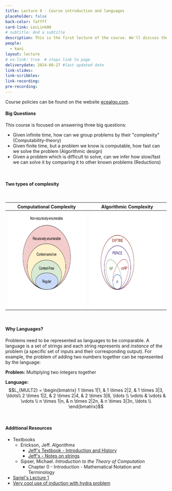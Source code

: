 ```yaml
---
title: Lecture 0 - Course introduction and languages
placeholder: false
back-color: faffff
card-link: LecLink00
# subtitle: And a subtitle
description: This is the first lecture of the course. We'll discuss the course policies and why we model problems as languages.  
people:
  - kani
layout: lecture
# no-link: true  # stops link to page 
deliverydate: 2024-08-27 #last updated date
link-slides: 
link-scribbles: 
link-recording: 
pre-recording: 
---
```


Course policies can be found on the website [ecealgo.com](https://ecealgo.com).

#### Big Questions

This course is focused on answering three big questions: 

- Given infinite time, how can we group problems by their "complexity" (Computability-theory)
- Given finite time, but a problem we know is computable, how fast can we solve the problem (Algorithmic design)
- Given a problem which is difficult to solve, can we infer how slow/fast we can solve it by comparing it to other known problems (Reductions)

&nbsp;
#### Two types of complexity
&nbsp;

| Computational Complexity      | Algorithmic Complexity |
| -----------                   | -----------            |
| <img src="/img/lectures/Lec1/Chomsky_Hierarchy-REfilled.png" alt="Chomsky Hierachy" style="height: 300px;">  | <img src="/img/lectures/Lec1/Algorithmic_complexity.png" alt="Algorithmic Complexity" style="height: 300px;">       |


&nbsp;
#### Why Languages? 
Problems need to be represented as languages to be comparable. A language is a set of strings and each string represents and *instance* of the problem (a specific set of inputs and their corresponding output). For example, the problem of adding two numbers together can be represented by the language: 

**Problem:** Multiplying two integers together               

**Language:** 
$$L_{MULT2} = 
\begin{bmatrix}
  1 \times 1|1, & 1 \times 2|2, & 1 \times 3|3, \ldots\\
  2 \times 1|2, & 2 \times 2|4, & 2 \times 3|6, \ldots \\
  \vdots & \vdots & \vdots \\
  n \times 1|n, & n \times 2|2n, & n \times 3|3n, \ldots \\
\end{bmatrix}$$


&nbsp;
<h4>Additional Resources</h4>

* Textbooks 
  * Erickson, Jeff. *Algorithms* 
    * [Jeff's Textbook - Introduction and History](https://jeffe.cs.illinois.edu/teaching/algorithms/book/00-intro.pdf)
    * [Jeff's - Notes on strings](https://jeffe.cs.illinois.edu/teaching/algorithms/models/01-strings.pdf)
  * Sipser, Michael. *Introduction to the Theory of Computation*
    * Chapter 0 - Introduction - Mathematical Notation and Terminology  
* [Sariel's Lecture 1](https://www.youtube.com/watch?v=Szd-pWE2Ztc)
* [Very cool use of induction with hydra problem](https://www.youtube.com/watch?v=prURA1i8Qj4)
